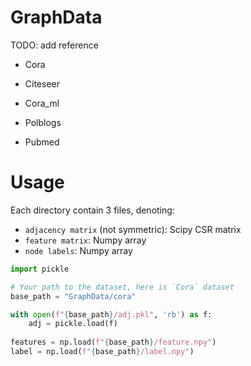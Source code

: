 # GraphData

TODO: add reference
+ Cora

+ Citeseer

+ Cora_ml

+ Polblogs

+ Pubmed

# Usage
Each directory contain 3 files, denoting:
+ `adjacency matrix` (not symmetric): Scipy CSR matrix
+ `feature matrix`: Numpy array
+ `node labels`: Numpy array

```python
import pickle

# Your path to the dataset, here is `Cora` dataset
base_path = "GraphData/cora"

with open(f"{base_path}/adj.pkl", 'rb') as f:
    adj = pickle.load(f)
    
features = np.load(f"{base_path}/feature.npy")
label = np.load(f"{base_path}/label.npy")
```